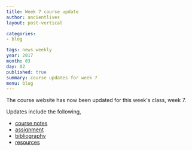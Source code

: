 ```yaml
---
title: Week 7 course update
author: ancientlives
layout: post-vertical

categories:
- blog

tags: news weekly
year: 2017
month: 03
day: 02
published: true
summary: course updates for week 7
menu: blog
---
```


The course website has now been updated for this week's class, week 7.

Updates include the following,

* [course notes](/notes)
* [assignment](/assignments)
* [bibliography](/bibliography)
* [resources](/links)

